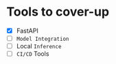 # Tools to cover-up

- [x] FastAPI 
- [ ] `Model Integration`
- [ ] Local `Inference`
- [ ] `CI/CD` Tools
